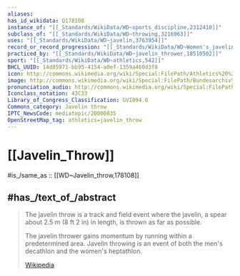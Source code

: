 ```yaml
---
aliases:
has_id_wikidata: Q178108
instance_of: "[[_Standards/WikiData/WD~sports_discipline,2312410]]"
subclass_of: "[[_Standards/WikiData/WD~throwing,3216963]]"
uses: "[[_Standards/WikiData/WD~javelin,3763954]]"
record_or_record_progression: "[[_Standards/WikiData/WD~Women's_javelin_world_record_progression,3922790]]"
practiced_by: "[[_Standards/WikiData/WD~javelin_thrower,18510502]]"
sport: "[[_Standards/WikiData/WD~athletics,542]]"
BHCL_UUID: 14d85971-bb95-4154-a0ef-1359a460d3f8
icon: http://commons.wikimedia.org/wiki/Special:FilePath/Athletics%20%28javelin%29%20pictogram.svg
image: http://commons.wikimedia.org/wiki/Special:FilePath/Bundesarchiv%20Bild%20183-S0702-0025%2C%20Wolfgang%20Hanisch.jpg
pronunciation_audio: http://commons.wikimedia.org/wiki/Special:FilePath/De-Speerwurf.ogg
Iconclass_notation: 43C33
Library_of_Congress_Classification: GV1094.6
Commons_category: Javelin throw
IPTC_NewsCode: mediatopic/20000835
OpenStreetMap_tag: athletics=javelin_throw
---
```


# [[Javelin_Throw]] 

#is_/same_as :: [[WD~Javelin_throw,178108]] 

## #has_/text_of_/abstract 

> The javelin throw is a track and field event where the javelin, 
> a spear about 2.5 m (8 ft 2 in) in length, is thrown as far as possible. 
> 
> The javelin thrower gains momentum by running within a predetermined area. 
> Javelin throwing is an event of both the men's decathlon and the women's heptathlon.
>
> [Wikipedia](https://en.wikipedia.org/wiki/Javelin%20throw) 

